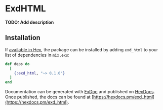 # ExdHTML

**TODO: Add description**

## Installation

If [available in Hex](https://hex.pm/docs/publish), the package can be installed
by adding `exd_html` to your list of dependencies in `mix.exs`:

```elixir
def deps do
  [
    {:exd_html, "~> 0.1.0"}
  ]
end
```

Documentation can be generated with [ExDoc](https://github.com/elixir-lang/ex_doc)
and published on [HexDocs](https://hexdocs.pm). Once published, the docs can
be found at [https://hexdocs.pm/exd_html](https://hexdocs.pm/exd_html).

